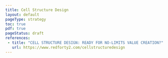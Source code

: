 ```yaml
---
title: Cell Structure Design
layout: default
pageType: strategy
toc: true
pdf: true
pageStatus: draft
references:
 - title: "CELL STRUCTURE DESIGN: READY FOR NO-LIMITS VALUE CREATION?"
   url: https://www.redforty2.com/cellstructuredesign
---
```

